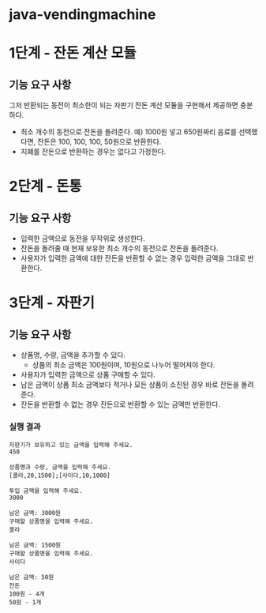 # java-vendingmachine

# 1단계 - 잔돈 계산 모듈

## 기능 요구 사항

그저 반환되는 동전이 최소한이 되는 자판기 잔돈 계산 모듈을 구현해서 제공하면 충분하다.

- 최소 개수의 동전으로 잔돈을 돌려준다. 예) 1000원 넣고 650원짜리 음료를 선택했다면, 잔돈은 100, 100, 100, 50원으로 반환한다.
- 지폐를 잔돈으로 반환하는 경우는 없다고 가정한다.

# 2단계 - 돈통

## 기능 요구 사항

- 입력한 금액으로 동전을 무작위로 생성한다.
- 잔돈을 돌려줄 때 현재 보유한 최소 개수의 동전으로 잔돈을 돌려준다.
- 사용자가 입력한 금액에 대한 잔돈을 반환할 수 없는 경우 입력한 금액을 그대로 반환한다.

# 3단계 - 자판기

## 기능 요구 사항

- 상품명, 수량, 금액을 추가할 수 있다.
    - 상품의 최소 금액은 100원이며, 10원으로 나누어 떨어져야 한다.
- 사용자가 입력한 금액으로 상품 구매할 수 있다.
- 남은 금액이 상품 최소 금액보다 적거나 모든 상품이 소진된 경우 바로 잔돈을 돌려준다.
- 잔돈을 반환할 수 없는 경우 잔돈으로 반환할 수 있는 금액만 반환한다.

### 실행 결과

```
자판기가 보유하고 있는 금액을 입력해 주세요.
450

상품명과 수량, 금액을 입력해 주세요.
[콜라,20,1500];[사이다,10,1000]

투입 금액을 입력해 주세요.
3000

남은 금액: 3000원
구매할 상품명을 입력해 주세요.
콜라

남은 금액: 1500원
구매할 상품명을 입력해 주세요.
사이다

남은 금액: 50원
잔돈
100원 - 4개
50원 - 1개
```